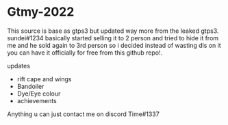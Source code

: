 # Gtmy-2022

This source is base as gtps3 but updated way more from the leaked gtps3. sundei#1234 basically started selling it to 2 person and tried to hide it from me and he sold again to 3rd person so i decided instead of wasting dls on it you can have it officially for free from this github repo!.


updates
- rift cape and wings
- Bandoiler
- Dye/Eye colour
- achievements

Anything u can just contact me on discord Time#1337
